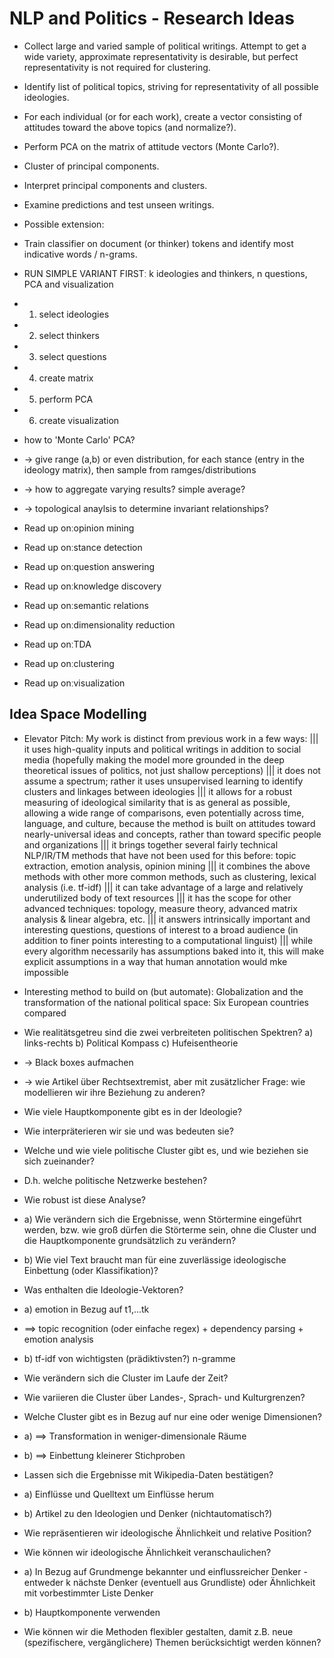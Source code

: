 # NLP and Politics - Research Ideas

* Collect large and varied sample of political writings. Attempt to get a wide variety, approximate representativity is desirable, but perfect representativity is not required for clustering.
* Identify list of political topics, striving for representativity of all possible ideologies.
* For each individual (or for each work), create a vector consisting of attitudes toward the above topics (and normalize?).
* Perform PCA on the matrix of attitude vectors (Monte Carlo?).
* Cluster of principal components.
* Interpret principal components and clusters.
* Examine predictions and test unseen writings.
* Possible extension:
* Train classifier on document (or thinker) tokens and identify most indicative words / n-grams.
* RUN SIMPLE VARIANT FIRSTː k ideologies and thinkers, n questions, PCA and visualization
* 1) select ideologies
* 2) select thinkers
* 3) select questions
* 4) create matrix
* 5) perform PCA
* 6) create visualization
* how to 'Monte Carlo' PCA?

* -> give range (a,b) or even distribution, for each stance (entry in the ideology matrix), then sample from ramges/distributions
* -> how to aggregate varying results? simple average?
* -> topological anaylsis to determine invariant relationships?

* Read up onːopinion mining
* Read up onːstance detection
* Read up onːquestion answering
* Read up onːknowledge discovery
* Read up onːsemantic relations
* Read up onːdimensionality reduction
* Read up onːTDA
* Read up onːclustering
* Read up onːvisualization

## Idea Space Modelling

* Elevator Pitch: My work is distinct from previous work in a few ways: ||| it uses high-quality inputs and political writings in addition to social media (hopefully making the model more grounded in the deep theoretical issues of politics, not just shallow perceptions) ||| it does not assume a spectrum; rather it uses unsupervised learning to identify clusters and linkages between ideologies ||| it allows for a robust measuring of ideological similarity that is as general as possible, allowing a wide range of comparisons, even potentially across time, language, and culture, because the method is built on attitudes toward nearly-universal ideas and concepts, rather than toward specific people and organizations ||| it brings together several fairly technical NLP/IR/TM methods that have not been used for this before: topic extraction, emotion analysis, opinion mining ||| it combines the above methods with other more common methods, such as clustering, lexical analysis (i.e. tf-idf) ||| it can take advantage of a large and relatively underutilized body of text resources ||| it has the scope for other advanced techniques: topology, measure theory, advanced matrix analysis & linear algebra, etc. ||| it answers intrinsically important and interesting questions, questions of interest to a broad audience (in addition to finer points interesting to a computational linguist) ||| while every algorithm necessarily has assumptions baked into it, this will make explicit assumptions in a way that human annotation would mke impossible
* Interesting method to build on (but automate): Globalization and the transformation of the national political space: Six European countries compared

* Wie realitätsgetreu sind die zwei verbreiteten politischen Spektren? a) links-rechts b) Political Kompass c) Hufeisentheorie

* -> Black boxes aufmachen

* -> wie Artikel über Rechtsextremist, aber mit zusätzlicher Frage: wie modellieren wir ihre Beziehung zu anderen?

* Wie viele Hauptkomponente gibt es in der Ideologie?
* Wie interpräterieren wir sie und was bedeuten sie?
* Welche und wie viele politische Cluster gibt es, und wie beziehen sie sich zueinander?
* D.h. welche politische Netzwerke bestehen?
* Wie robust ist diese Analyse?
* a) Wie verändern sich die Ergebnisse, wenn Störtermine eingeführt werden, bzw. wie groß dürfen die Störterme sein, ohne die Cluster und die Hauptkomponente grundsätzlich zu verändern?
* b) Wie viel Text braucht man für eine zuverlässige ideologische Einbettung (oder Klassifikation)?
* Was enthalten die Ideologie-Vektoren?
* a) emotion in Bezug auf t1,...tk
* ==> topic recognition (oder einfache regex) + dependency parsing + emotion analysis
* b) tf-idf von wichtigsten (prädiktivsten?) n-gramme
* Wie verändern sich die Cluster im Laufe der Zeit?
* Wie variieren die Cluster über Landes-, Sprach- und Kulturgrenzen?
* Welche Cluster gibt es in Bezug auf nur eine oder wenige Dimensionen?
* a) ==> Transformation in weniger-dimensionale Räume
* b) ==> Einbettung kleinerer Stichproben
* Lassen sich die Ergebnisse mit Wikipedia-Daten bestätigen?
* a) Einflüsse und Quelltext um Einflüsse herum
* b) Artikel zu den Ideologien und Denker (nichtautomatisch?)
* Wie repräsentieren wir ideologische Ähnlichkeit und relative Position?
* Wie können wir ideologische Ähnlichkeit veranschaulichen?
* a) In Bezug auf Grundmenge bekannter und einflussreicher Denker - entweder k nächste Denker (eventuell aus Grundliste) oder Ähnlichkeit mit vorbestimmter Liste Denker
* b) Hauptkomponente verwenden
* Wie können wir die Methoden flexibler gestalten, damit z.B. neue (spezifischere, vergänglichere) Themen berücksichtigt werden können?
